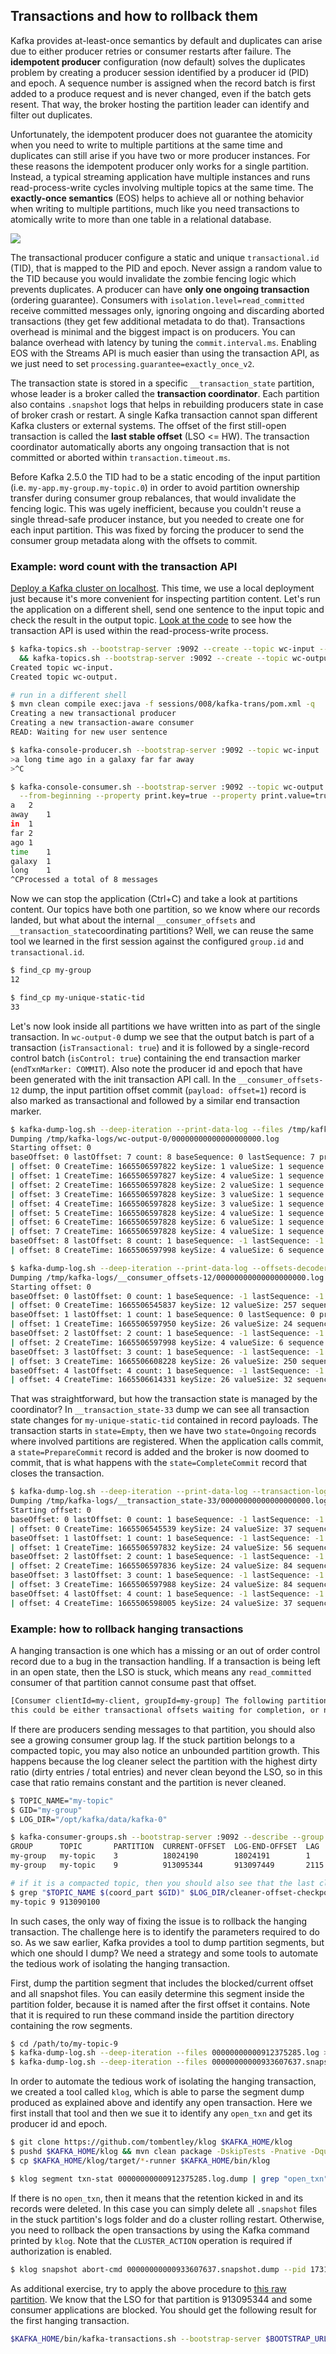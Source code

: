 ## Transactions and how to rollback them

Kafka provides at-least-once semantics by default and duplicates can arise due to either producer retries or consumer restarts after failure.
The **idempotent producer** configuration (now default) solves the duplicates problem by creating a producer session identified by a producer id (PID) and epoch.
A sequence number is assigned when the record batch is first added to a produce request and is never changed, even if the batch gets resent.
That way, the broker hosting the partition leader can identify and filter out duplicates.

Unfortunately, the idempotent producer does not guarantee the atomicity when you need to write to multiple partitions at the same time and duplicates can still arise if you have two or more producer instances.
For these reasons the idempotent producer only works for a single partition.
Instead, a typical streaming application have multiple instances and runs read-process-write cycles involving multiple topics at the same time.
The **exactly-once semantics** (EOS) helps to achieve all or nothing behavior when writing to multiple partitions, much like you need transactions to atomically write to more than one table in a relational database.

![](images/trans.png)

The transactional producer configure a static and unique `transactional.id` (TID), that is mapped to the PID and epoch.
Never assign a random value to the TID because you would invalidate the zombie fencing logic which prevents duplicates.
A producer can have **only one ongoing transaction** (ordering guarantee).
Consumers with `isolation.level=read_committed` receive committed messages only, ignoring ongoing and discarding aborted transactions (they get few additional metadata to do that).
Transactions overhead is minimal and the biggest impact is on producers.
You can balance overhead with latency by tuning the `commit.interval.ms`.
Enabling EOS with the Streams API is much easier than using the transaction API, as we just need to set `processing.guarantee=exactly_once_v2`.

The transaction state is stored in a specific `__transaction_state` partition, whose leader is a broker called the **transaction coordinator**. 
Each partition also contains `.snapshot` logs that helps in rebuilding producers state in case of broker crash or restart.
A single Kafka transaction cannot span different Kafka clusters or external systems.
The offset of the first still-open transaction is called the **last stable offset** (LSO <= HW).
The transaction coordinator automatically aborts any ongoing transaction that is not committed or aborted within `transaction.timeout.ms`.

Before Kafka 2.5.0 the TID had to be a static encoding of the input partition (i.e. `my-app.my-group.my-topic.0`) in order to avoid partition ownership transfer during consumer group rebalances, that would invalidate the fencing logic.
This was ugely inefficient, because you couldn't reuse a single thread-safe producer instance, but you needed to create one for each input partition.
This was fixed by forcing the producer to send the consumer group metadata along with the offsets to commit.

### Example: word count with the transaction API

[Deploy a Kafka cluster on localhost](/sessions/001).
This time, we use a local deployment just because it's more convenient for inspecting partition content.
Let's run the application on a different shell, send one sentence to the input topic and check the result in the output topic.
[Look at the code](/sessions/008/kafka-trans) to see how the transaction API is used within the read-process-write process.

```sh
$ kafka-topics.sh --bootstrap-server :9092 --create --topic wc-input --partitions 1 --replication-factor 1 \
  && kafka-topics.sh --bootstrap-server :9092 --create --topic wc-output --partitions 1 --replication-factor 1
Created topic wc-input.
Created topic wc-output.

# run in a different shell
$ mvn clean compile exec:java -f sessions/008/kafka-trans/pom.xml -q
Creating a new transactional producer
Creating a new transaction-aware consumer
READ: Waiting for new user sentence

$ kafka-console-producer.sh --bootstrap-server :9092 --topic wc-input
>a long time ago in a galaxy far far away
>^C

$ kafka-console-consumer.sh --bootstrap-server :9092 --topic wc-output \
  --from-beginning --property print.key=true --property print.value=true
a	2
away	1
in	1
far	2
ago	1
time	1
galaxy	1
long	1
^CProcessed a total of 8 messages
```

Now we can stop the application (Ctrl+C) and take a look at partitions content.
Our topics have both one partition, so we know where our records landed, but what about the internal `__consumer_offsets` and `__transaction_state`coordinating partitions?
Well, we can reuse the same tool we learned in the first session against the configured `group.id` and `transactional.id`.

```sh
$ find_cp my-group
12

$ find_cp my-unique-static-tid
33
```

Let's now look inside all partitions we have written into as part of the single transaction.
In `wc-output-0` dump we see that the output batch is part of a transaction (`isTransactional: true`) and it is followed by a single-record control batch (`isControl: true`) containing the end transaction marker (`endTxnMarker: COMMIT`).
Also note the producer id and epoch that have been generated with the init transaction API call.
In the `__consumer_offsets-12` dump, the input partition offset commit (`payload: offset=1`) record is also marked as transactional and followed by a similar end transaction marker.

```sh
$ kafka-dump-log.sh --deep-iteration --print-data-log --files /tmp/kafka-logs/wc-output-0/00000000000000000000.log
Dumping /tmp/kafka-logs/wc-output-0/00000000000000000000.log
Starting offset: 0
baseOffset: 0 lastOffset: 7 count: 8 baseSequence: 0 lastSequence: 7 producerId: 0 producerEpoch: 0 partitionLeaderEpoch: 0 isTransactional: true isControl: false deleteHorizonMs: OptionalLong.empty position: 0 CreateTime: 1665506597828 size: 152 magic: 2 compresscodec: none crc: 3801140420 isvalid: true
| offset: 0 CreateTime: 1665506597822 keySize: 1 valueSize: 1 sequence: 0 headerKeys: [] key: a payload: 2
| offset: 1 CreateTime: 1665506597827 keySize: 4 valueSize: 1 sequence: 1 headerKeys: [] key: away payload: 1
| offset: 2 CreateTime: 1665506597828 keySize: 2 valueSize: 1 sequence: 2 headerKeys: [] key: in payload: 1
| offset: 3 CreateTime: 1665506597828 keySize: 3 valueSize: 1 sequence: 3 headerKeys: [] key: far payload: 2
| offset: 4 CreateTime: 1665506597828 keySize: 3 valueSize: 1 sequence: 4 headerKeys: [] key: ago payload: 1
| offset: 5 CreateTime: 1665506597828 keySize: 4 valueSize: 1 sequence: 5 headerKeys: [] key: time payload: 1
| offset: 6 CreateTime: 1665506597828 keySize: 6 valueSize: 1 sequence: 6 headerKeys: [] key: galaxy payload: 1
| offset: 7 CreateTime: 1665506597828 keySize: 4 valueSize: 1 sequence: 7 headerKeys: [] key: long payload: 1
baseOffset: 8 lastOffset: 8 count: 1 baseSequence: -1 lastSequence: -1 producerId: 0 producerEpoch: 0 partitionLeaderEpoch: 0 isTransactional: true isControl: true deleteHorizonMs: OptionalLong.empty position: 152 CreateTime: 1665506597998 size: 78 magic: 2 compresscodec: none crc: 3355926470 isvalid: true
| offset: 8 CreateTime: 1665506597998 keySize: 4 valueSize: 6 sequence: -1 headerKeys: [] endTxnMarker: COMMIT coordinatorEpoch: 0

$ kafka-dump-log.sh --deep-iteration --print-data-log --offsets-decoder --files /tmp/kafka-logs/__consumer_offsets-12/00000000000000000000.log
Dumping /tmp/kafka-logs/__consumer_offsets-12/00000000000000000000.log
Starting offset: 0
baseOffset: 0 lastOffset: 0 count: 1 baseSequence: -1 lastSequence: -1 producerId: -1 producerEpoch: -1 partitionLeaderEpoch: 0 isTransactional: false isControl: false deleteHorizonMs: OptionalLong.empty position: 0 CreateTime: 1665506545837 size: 339 magic: 2 compresscodec: none crc: 2084712706 isvalid: true
| offset: 0 CreateTime: 1665506545837 keySize: 12 valueSize: 257 sequence: -1 headerKeys: [] key: group_metadata::group=my-group payload: {"protocolType":"consumer","protocol":"range","generationId":1,"assignment":"{consumer-my-group-1-600d5429-c4cb-4a6e-a6a6-0c7025fd7299=[wc-input-0]}"}
baseOffset: 1 lastOffset: 1 count: 1 baseSequence: 0 lastSequence: 0 producerId: 0 producerEpoch: 0 partitionLeaderEpoch: 0 isTransactional: true isControl: false deleteHorizonMs: OptionalLong.empty position: 339 CreateTime: 1665506597950 size: 118 magic: 2 compresscodec: none crc: 4199759988 isvalid: true
| offset: 1 CreateTime: 1665506597950 keySize: 26 valueSize: 24 sequence: 0 headerKeys: [] key: offset_commit::group=my-group,partition=wc-input-0 payload: offset=1
baseOffset: 2 lastOffset: 2 count: 1 baseSequence: -1 lastSequence: -1 producerId: 0 producerEpoch: 0 partitionLeaderEpoch: 0 isTransactional: true isControl: true deleteHorizonMs: OptionalLong.empty position: 457 CreateTime: 1665506597998 size: 78 magic: 2 compresscodec: none crc: 3355926470 isvalid: true
| offset: 2 CreateTime: 1665506597998 keySize: 4 valueSize: 6 sequence: -1 headerKeys: [] endTxnMarker: COMMIT coordinatorEpoch: 0
baseOffset: 3 lastOffset: 3 count: 1 baseSequence: -1 lastSequence: -1 producerId: -1 producerEpoch: -1 partitionLeaderEpoch: 0 isTransactional: false isControl: false deleteHorizonMs: OptionalLong.empty position: 535 CreateTime: 1665506608228 size: 346 magic: 2 compresscodec: none crc: 2609927459 isvalid: true
| offset: 3 CreateTime: 1665506608228 keySize: 26 valueSize: 250 sequence: -1 headerKeys: [] key: group_metadata::group=console-consumer-37281 payload: {"protocolType":"consumer","protocol":"range","generationId":1,"assignment":"{console-consumer-a2304e37-6b7e-427e-91db-3dba13f4e8ae=[wc-output-0]}"}
baseOffset: 4 lastOffset: 4 count: 1 baseSequence: -1 lastSequence: -1 producerId: -1 producerEpoch: -1 partitionLeaderEpoch: 0 isTransactional: false isControl: false deleteHorizonMs: OptionalLong.empty position: 881 CreateTime: 1665506614331 size: 127 magic: 2 compresscodec: none crc: 4000856233 isvalid: true
| offset: 4 CreateTime: 1665506614331 keySize: 26 valueSize: 32 sequence: -1 headerKeys: [] key: group_metadata::group=console-consumer-37281 payload: {"protocolType":"consumer","protocol":null,"generationId":2,"assignment":"{}"}
```

That was straightforward, but how the transaction state is managed by the coordinator? In `__transaction_state-33` dump we can see all transaction state changes for `my-unique-static-tid` contained in record payloads.
The transaction starts in `state=Empty`, then we have two `state=Ongoing` records where involved partitions are registered.
When the application calls commit, a `state=PrepareCommit` record is added and the broker is now doomed to commit, that is what happens with the `state=CompleteCommit` record that closes the transaction.

```sh
$ kafka-dump-log.sh --deep-iteration --print-data-log --transaction-log-decoder --files /tmp/kafka-logs/__transaction_state-33/00000000000000000000.log
Dumping /tmp/kafka-logs/__transaction_state-33/00000000000000000000.log
Starting offset: 0
baseOffset: 0 lastOffset: 0 count: 1 baseSequence: -1 lastSequence: -1 producerId: -1 producerEpoch: -1 partitionLeaderEpoch: 0 isTransactional: false isControl: false deleteHorizonMs: OptionalLong.empty position: 0 CreateTime: 1665506545539 size: 130 magic: 2 compresscodec: none crc: 682337358 isvalid: true
| offset: 0 CreateTime: 1665506545539 keySize: 24 valueSize: 37 sequence: -1 headerKeys: [] key: transaction_metadata::transactionalId=my-unique-static-tid payload: producerId:0,producerEpoch:0,state=Empty,partitions=[],txnLastUpdateTimestamp=1665506545533,txnTimeoutMs=60000
baseOffset: 1 lastOffset: 1 count: 1 baseSequence: -1 lastSequence: -1 producerId: -1 producerEpoch: -1 partitionLeaderEpoch: 0 isTransactional: false isControl: false deleteHorizonMs: OptionalLong.empty position: 130 CreateTime: 1665506597832 size: 149 magic: 2 compresscodec: none crc: 3989189852 isvalid: true
| offset: 1 CreateTime: 1665506597832 keySize: 24 valueSize: 56 sequence: -1 headerKeys: [] key: transaction_metadata::transactionalId=my-unique-static-tid payload: producerId:0,producerEpoch:0,state=Ongoing,partitions=[wc-output-0],txnLastUpdateTimestamp=1665506597831,txnTimeoutMs=60000
baseOffset: 2 lastOffset: 2 count: 1 baseSequence: -1 lastSequence: -1 producerId: -1 producerEpoch: -1 partitionLeaderEpoch: 0 isTransactional: false isControl: false deleteHorizonMs: OptionalLong.empty position: 279 CreateTime: 1665506597836 size: 178 magic: 2 compresscodec: none crc: 4121781109 isvalid: true
| offset: 2 CreateTime: 1665506597836 keySize: 24 valueSize: 84 sequence: -1 headerKeys: [] key: transaction_metadata::transactionalId=my-unique-static-tid payload: producerId:0,producerEpoch:0,state=Ongoing,partitions=[__consumer_offsets-12,wc-output-0],txnLastUpdateTimestamp=1665506597836,txnTimeoutMs=60000
baseOffset: 3 lastOffset: 3 count: 1 baseSequence: -1 lastSequence: -1 producerId: -1 producerEpoch: -1 partitionLeaderEpoch: 0 isTransactional: false isControl: false deleteHorizonMs: OptionalLong.empty position: 457 CreateTime: 1665506597988 size: 178 magic: 2 compresscodec: none crc: 1820961623 isvalid: true
| offset: 3 CreateTime: 1665506597988 keySize: 24 valueSize: 84 sequence: -1 headerKeys: [] key: transaction_metadata::transactionalId=my-unique-static-tid payload: producerId:0,producerEpoch:0,state=PrepareCommit,partitions=[__consumer_offsets-12,wc-output-0],txnLastUpdateTimestamp=1665506597987,txnTimeoutMs=60000
baseOffset: 4 lastOffset: 4 count: 1 baseSequence: -1 lastSequence: -1 producerId: -1 producerEpoch: -1 partitionLeaderEpoch: 0 isTransactional: false isControl: false deleteHorizonMs: OptionalLong.empty position: 635 CreateTime: 1665506598005 size: 130 magic: 2 compresscodec: none crc: 4065405397 isvalid: true
| offset: 4 CreateTime: 1665506598005 keySize: 24 valueSize: 37 sequence: -1 headerKeys: [] key: transaction_metadata::transactionalId=my-unique-static-tid payload: producerId:0,producerEpoch:0,state=CompleteCommit,partitions=[],txnLastUpdateTimestamp=1665506597989,txnTimeoutMs=60000
```

### Example: how to rollback hanging transactions

A hanging transaction is one which has a missing or an out of order control record due to a bug in the transaction handling.
If a transaction is being left in an open state, then the LSO is stuck, which means any `read_committed` consumer of that partition cannot consume past that offset.

```sh
[Consumer clientId=my-client, groupId=my-group] The following partitions still have unstable offsets which are not cleared on the broker side: [my-topic-9], 
this could be either transactional offsets waiting for completion, or normal offsets waiting for replication after appending to local log
```

If there are producers sending messages to that partition, you should also see a growing consumer group lag.
If the stuck partition belongs to a compacted topic, you may also notice an unbounded partition growth.
This happens because the log cleaner select the partition with the highest dirty ratio (dirty entries / total entries) and never clean beyond the LSO, so in this case that ratio remains constant and the partition is never cleaned.

```sh
$ TOPIC_NAME="my-topic" 
$ GID="my-group" 
$ LOG_DIR="/opt/kafka/data/kafka-0"

$ kafka-consumer-groups.sh --bootstrap-server :9092 --describe --group $GID
GROUP      TOPIC       PARTITION  CURRENT-OFFSET  LOG-END-OFFSET  LAG     CONSUMER-ID                                             HOST           CLIENT-ID
my-group   my-topic    3          18024190        18024191        1       my-client-8bhdz-1-81952d2b-1dd1-46f9-bd34-35526505026d  /10.60.172.88  my-client-8bhdz-1
my-group   my-topic    9          913095344       913097449       2115    my-client-ch5q6-1-c7c0ddd9-4d96-45f5-ad8e-738969005178  /10.60.172.97  my-client-ch5q6-1

# if it is a compacted topic, then you should also see that the last cleaned offset never changes
$ grep "$TOPIC_NAME $(coord_part $GID)" $LOG_DIR/cleaner-offset-checkpoint
my-topic 9 913090100
```

In such cases, the only way of fixing the issue is to rollback the hanging transaction.
The challenge here is to identify the parameters required to do so.
As we saw earlier, Kafka provides a tool to dump partition segments, but which one should I dump? 
We need a strategy and some tools to automate the tedious work of isolating the hanging transaction.

First, dump the partition segment that includes the blocked/current offset and all snapshot files.
You can easily determine this segment inside the partition folder, because it is named after the first offset it contains.
Note that it is required to run these command inside the partition directory containing the row segments.

```sh
$ cd /path/to/my-topic-9
$ kafka-dump-log.sh --deep-iteration --files 00000000000912375285.log > 00000000000912375285.log.dump
$ kafka-dump-log.sh --deep-iteration --files 00000000000933607637.snapshot > 00000000000933607637.snapshot.dump
```

In order to automate the tedious work of isolating the hanging transaction, we created a tool called `klog`, which is able to parse the segment dump produced as explained above and identify any open transaction.
Here we first install that tool and then we sue it to identify any `open_txn` and get its producer id and epoch.

```sh
$ git clone https://github.com/tombentley/klog $KAFKA_HOME/klog
$ pushd $KAFKA_HOME/klog && mvn clean package -DskipTests -Pnative -Dquarkus.native.container-build=true && popd 
$ cp $KAFKA_HOME/klog/target/*-runner $KAFKA_HOME/bin/klog

$ klog segment txn-stat 00000000000912375285.log.dump | grep "open_txn" > 00000000000912375285.log.dump.klog
```

If there is no `open_txn`, then it means that the retention kicked in and its records were deleted.
In this case you can simply delete all `.snapshot` files in the stuck partition's logs folder and do a cluster rolling restart.
Otherwise, you need to rollback the open transactions by using the Kafka command printed by `klog`.
Note that the `CLUSTER_ACTION` operation is required if authorization is enabled.

```sh
$ klog snapshot abort-cmd 00000000000933607637.snapshot.dump --pid 173101 --producer-epoch 14
```

As additional exercise, try to apply the above procedure to [this raw partition](/sessions/008/raw).
We know that the LSO for that partition is 913095344 and some consumer applications are blocked.
You should get the following result for the first hanging transaction.

```sh
$KAFKA_HOME/bin/kafka-transactions.sh --bootstrap-server $BOOTSTRAP_URL abort --topic $TOPIC_NAME --partition $PART_NUM --producer-id 171100 --producer-epoch 1 --coordinator-epoch 34
```
